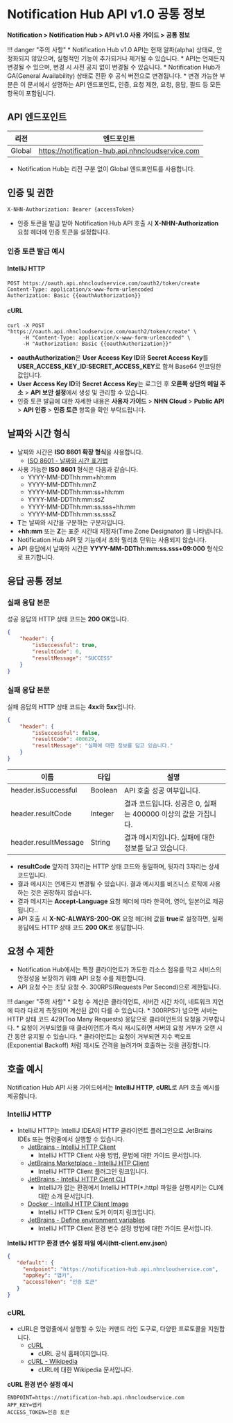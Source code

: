 <style>
.page__rnb .lst_rnb_item .rnb_item:first-of-type a {
    display: inline !important;
}
</style>
<h1>Notification Hub API v1.0 공통 정보</h1>

**Notification > Notification Hub > API v1.0 사용 가이드 > 공통 정보**

<span id="notification-hub-api-common-information"></span>

!!! danger "주의 사항"
    * Notification Hub v1.0 API는 현재 알파(alpha) 상태로, 안정화되지 않았으며, 실험적인 기능이 추가되거나 제거될 수 있습니다. 
    * API는 언제든지 변경될 수 있으며, 변경 시 사전 공지 없이 변경될 수 있습니다.
    * Notification Hub가 GA(General Availability) 상태로 전환 후 공식 버전으로 변경됩니다.
    * 변경 가능한 부분은 이 문서에서 설명하는 API 엔드포인트, 인증, 요청 제한, 요청, 응답, 필드 등 모든 항목이 포함됩니다.

<span id="api-endpoint"></span>

## API 엔드포인트

| 리전     | 엔드포인트 |
|--------| ----- |
| Global | https://notification-hub.api.nhncloudservice.com |

* Notification Hub는 리전 구분 없이 Global 엔드포인트를 사용합니다.

<span id="authentication-and-permissions"></span>

## 인증 및 권한

```
X-NHN-Authorization: Bearer {accessToken}
```

* 인증 토큰을 발급 받아 Notification Hub API 호출 시 **X-NHN-Authorization** 요청 헤더에 인증 토큰을 설정합니다.

### 인증 토큰 발급 예시

#### IntelliJ HTTP

```http
POST https://oauth.api.nhncloudservice.com/oauth2/token/create
Content-Type: application/x-www-form-urlencoded
Authorization: Basic {{oauthAuthorization}}
```

#### cURL

```curl
curl -X POST "https://oauth.api.nhncloudservice.com/oauth2/token/create" \
     -H "Content-Type: application/x-www-form-urlencoded" \
     -H "Authorization: Basic {{oauthAuthorization}}"
```

* **oauthAuthorization**은 **User Access Key ID**와 **Secret Access Key**를 **USER_ACCESS_KEY_ID:SECRET_ACCESS_KEY**로 합쳐 Base64 인코딩한 값입니다.
* **User Access Key ID**와 **Secret Access Key**는 로그인 후 **오른쪽 상단의 메일 주소** > **API 보안 설정**에서 생성 및 관리할 수 있습니다.
* 인증 토큰 발급에 대한 자세한 내용은 **사용자 가이드** > **NHN Cloud** > **Public API** > **API 인증** > **인증 토큰** 항목을 확인 부탁드립니다.

<span id="date-time-format"></span>

## 날짜와 시간 형식

* 날짜와 시간은 **ISO 8601 확장 형식**을 사용합니다.
    * [ISO 8601 - 날짜와 시간 표기법](https://ko.wikipedia.org/wiki/ISO_8601)
* 사용 가능한 **ISO 8601** 형식은 다음과 같습니다.
    * YYYY-MM-DDThh:mm+hh:mm
    * YYYY-MM-DDThh:mmZ
    * YYYY-MM-DDThh:mm:ss+hh:mm
    * YYYY-MM-DDThh:mm:ssZ
    * YYYY-MM-DDThh:mm:ss.sss+hh:mm
    * YYYY-MM-DDThh:mm:ss.sssZ
* **T**는 날짜와 시간을 구분하는 구분자입니다.
* **+hh:mm** 또는 **Z**는 표준 시간대 지정자(Time Zone Designator) 를 나타냅니다.
* Notification Hub API 및 기능에서 초와 밀리초 단위는 사용되지 않습니다.
* API 응답에서 날짜와 시간은 **YYYY-MM-DDThh:mm:ss.sss+09:000** 형식으로 표기합니다.

<span id="response"></span>

## 응답 공통 정보

<span id="succeed-response"></span>

### 실패 응답 본문

성공 응답의 HTTP 상태 코드는 **200 OK**입니다.

```json
{
    "header": {
        "isSuccessful": true,
        "resultCode": 0,
        "resultMessage": "SUCCESS"
    }
}
```

<span id="failed-response"></span>

### 실패 응답 본문

실패 응답의 HTTP 상태 코드는 **4xx**와 **5xx**입니다.

```json
{
    "header": {
        "isSuccessful": false,
        "resultCode": 400629,
        "resultMessage": "실패에 대한 정보를 담고 있습니다."
    }
}
```

| 이름 | 타입 | 설명 |
| --- | --- | --- |
| header.isSuccessful | Boolean | API 호출 성공 여부입니다. |
| header.resultCode | Integer | 결과 코드입니다. 성공은 0, 실패는 400000 이상의 값을 가집니다. |
| header.resultMessage | String | 결과 메시지입니다. 실패에 대한 정보를 담고 있습니다. |

* **resultCode** 앞자리 3자리는 HTTP 상태 코드와 동일하며, 뒷자리 3자리는 상세 코드입니다.
* 결과 메시지는 언제든지 변경될 수 있습니다. 결과 메시지를 비즈니스 로직에 사용하는 것은 권장하지 않습니다.
* 결과 메시지는 **Accept-Language** 요청 헤더에 따라 한국어, 영어, 일본어로 제공됩니다..
* API 호출 시 **X-NC-ALWAYS-200-OK** 요청 헤더에 값을 **true**로 설정하면, 실패 응답에도 HTTP 상태 코드 **200 OK**로 응답합니다.

<span id="rate-limit"></span>

## 요청 수 제한
* Notification Hub에서는 특정 클라이언트가 과도한 리소스 점유를 막고 서비스의 안정성을 보장하기 위해 API 요청 수를 제한합니다.
* API 요청 수는 초당 요청 수. 300RPS(Requests Per Second)으로 제한됩니다.

!!! danger "주의 사항"
    * 요청 수 계산은 클라이언트, 서버간 시간 차이, 네트워크 지연에 따라 다르게 측정되어 계산된 값이 다를 수 있습니다.
    * 300RPS가 넘으면 서버는 HTTP 상태 코드 429(Too Many Requests) 응답으로 클라이언트의 요청을 거부합니다.
    * 요청이 거부되었을 때 클라이언트가 즉시 재시도하면 서버의 요청 거부가 오랜 시간 동안 유지될 수 있습니다.
    * 클라이언트는 요청이 거부되면 지수 백오프(Exponential Backoff) 처럼 재시도 간격을 늘려가며 호출하는 것을 권장합니다.

<span id="example-api-calls"></span>

## 호출 예시

Notification Hub API 사용 가이드에서는 **IntelliJ HTTP**, **cURL**로 API 호출 예시를 제공합니다.

### IntelliJ HTTP
* IntelliJ HTTP는 IntelliJ IDEA의 HTTP 클라이언트 플러그인으로 JetBrains IDEs 또는 명령줄에서 실행할 수 있습니다.
    * [JetBrains - IntelliJ HTTP Client](https://www.jetbrains.com/help/idea/http-client-in-product-code-editor.html)
        * IntelliJ HTTP Client 사용 방법, 문법에 대한 가이드 문서입니다.
    * [JetBrains Marketplace - IntelliJ HTP Client](https://plugins.jetbrains.com/plugin/13121-http-client)
        * IntelliJ HTTP Client 플러그인 링크입니다.
    * [JetBrains - IntelliJ HTTP Cient CLI](https://blog.jetbrains.com/idea/2022/12/http-client-cli-run-requests-and-tests-on-ci/)
        * IntelliJ가 없는 환경에서 IntelliJ HTTP(*.http) 파일을 실행시키는 CLI에 대한 소개 문서입니다.
    * [Docker - IntelliJ HTTP Client Image](https://hub.docker.com/r/jetbrains/intellij-http-client)
        * IntelliJ HTTP Client 도커 이미지 링크입니다.
    * [JetBrains - Define environment variables](https://www.jetbrains.com/help/idea/http-client-in-product-code-editor.html#environment-variables)
        * IntelliJ HTTP Client 환경 변수 설정 방법에 대한 가이드 문서입니다.
      

**IntelliJ HTTP 환경 변수 설정 파일 예시(htt-client.env.json)**

```json
{
   "default": {
     "endpoint": "https://notification-hub.api.nhncloudservice.com",
     "appKey": "앱키",
     "accessToken": "인증 토큰"
   }
}
```

### cURL

* cURL은 명령줄에서 실행할 수 있는 커맨드 라인 도구로, 다양한 프로토콜을 지원합니다.
    * [cURL](https://curl.se/)
        * cURL 공식 홈페이지입니다.
    * [cURL - Wikipedia](https://ko.wikipedia.org/wiki/CURL)
        * cURL에 대한 Wikipedia 문서입니다.

**cURL 환경 변수 설정 예시**

```
ENDPOINT=https://notification-hub.api.nhncloudservice.com
APP_KEY=앱키
ACCESS_TOKEN=인증 토큰
```
